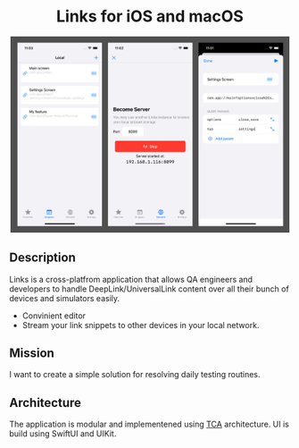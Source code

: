 <p align="center">
  <h1 align="center">Links for iOS and macOS</h1>
</p>

<p align="center">
  <img src="./Resources/screen.png" width="500" title="screenshot">
</p>

## Description

Links is a cross-platfrom application that allows QA engineers and developers to handle DeepLink/UniversalLink content over all their bunch of devices and simulators easily.

- Convinient editor
- Stream your link snippets to other devices in your local network.

## Mission

I want to create a simple solution for resolving daily testing routines.

## Architecture

The application is modular and implementened using [TCA](https://github.com/pointfreeco/swift-composable-architecture) architecture.
UI is build using SwiftUI and UIKit.